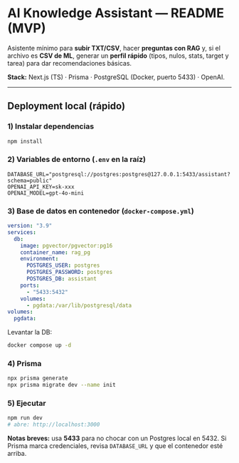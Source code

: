 # AI Knowledge Assistant — README (MVP)

Asistente mínimo para **subir TXT/CSV**, hacer **preguntas con RAG** y, si el archivo es **CSV de ML**, generar un **perfil rápido** (tipos, nulos, stats, target y tarea) para dar recomendaciones básicas.

**Stack:** Next.js (TS) · Prisma · PostgreSQL (Docker, puerto 5433) · OpenAI.

---

## Deployment local (rápido)

### 1) Instalar dependencias

```bash
npm install
```

### 2) Variables de entorno (`.env` en la raíz)

```env
DATABASE_URL="postgresql://postgres:postgres@127.0.0.1:5433/assistant?schema=public"
OPENAI_API_KEY=sk-xxx
OPENAI_MODEL=gpt-4o-mini
```

### 3) Base de datos en contenedor (`docker-compose.yml`)

```yaml
version: "3.9"
services:
  db:
    image: pgvector/pgvector:pg16
    container_name: rag_pg
    environment:
      POSTGRES_USER: postgres
      POSTGRES_PASSWORD: postgres
      POSTGRES_DB: assistant
    ports:
      - "5433:5432"
    volumes:
      - pgdata:/var/lib/postgresql/data
volumes:
  pgdata:
```

Levantar la DB:

```bash
docker compose up -d
```

### 4) Prisma

```bash
npx prisma generate
npx prisma migrate dev --name init
```

### 5) Ejecutar

```bash
npm run dev
# abre: http://localhost:3000
```

**Notas breves:** usa **5433** para no chocar con un Postgres local en 5432. Si Prisma marca credenciales, revisa `DATABASE_URL` y que el contenedor esté arriba.
